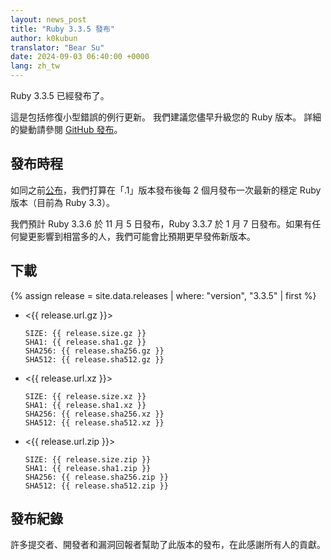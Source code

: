 ```yaml
---
layout: news_post
title: "Ruby 3.3.5 發布"
author: k0kubun
translator: "Bear Su"
date: 2024-09-03 06:40:00 +0000
lang: zh_tw
---
```


Ruby 3.3.5 已經發布了。

這是包括修復小型錯誤的例行更新。
我們建議您儘早升級您的 Ruby 版本。
詳細的變動請參閱 [GitHub 發布](https://github.com/ruby/ruby/releases/tag/v3_3_5)。

## 發布時程

如同之前[公布](https://www.ruby-lang.org/zh_tw/news/2024/07/09/ruby-3-3-4-released/)，我們打算在「.1」版本發布後每 2 個月發布一次最新的穩定 Ruby 版本（目前為 Ruby 3.3）。

我們預計 Ruby 3.3.6 於 11 月 5 日發布，Ruby 3.3.7 於 1 月 7 日發布。如果有任何變更影響到相當多的人，我們可能會比預期更早發佈新版本。

## 下載

{% assign release = site.data.releases | where: "version", "3.3.5" | first %}

* <{{ release.url.gz }}>

      SIZE: {{ release.size.gz }}
      SHA1: {{ release.sha1.gz }}
      SHA256: {{ release.sha256.gz }}
      SHA512: {{ release.sha512.gz }}

* <{{ release.url.xz }}>

      SIZE: {{ release.size.xz }}
      SHA1: {{ release.sha1.xz }}
      SHA256: {{ release.sha256.xz }}
      SHA512: {{ release.sha512.xz }}

* <{{ release.url.zip }}>

      SIZE: {{ release.size.zip }}
      SHA1: {{ release.sha1.zip }}
      SHA256: {{ release.sha256.zip }}
      SHA512: {{ release.sha512.zip }}

## 發布紀錄

許多提交者、開發者和漏洞回報者幫助了此版本的發布，在此感謝所有人的貢獻。
